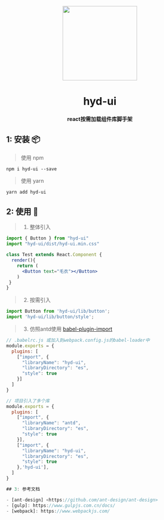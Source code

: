 <p align="center">
  <a href="javascript:viod(0)">
    <img width="200" src="http://huyongdi.com/favicon.ico">
  </a>
</p>

<h1 align="center">hyd-ui</h1>

<h4 align="center">react按需加载组件库脚手架</h4>

## 1: 安装 📦
> 使用 npm 
```
npm i hyd-ui --save
```

> 使用 yarn
```
yarn add hyd-ui
```

## 2: 使用 🔨 


> 1. 整体引入

```jsx
import { Button } from "hyd-ui"
import "hyd-ui/dist/hyd-ui.min.css"

class Test extends React.Component {
  render(){
    return (
      <Button text="毛衣"></Button>
    )
 }
}
```

> 2. 按需引入

```js
import Button from 'hyd-ui/lib/button';
import 'hyd-ui/lib/button/style';
```

> 3. 仿照antd使用 [babel-plugin-import](https://github.com/ant-design/babel-plugin-import)

```js
// .babelrc.js 或加入到webpack.config.js的babel-loader中
module.exports = {
  plugins: [
    ["import", {
      "libraryName": "hyd-ui",
      "libraryDirectory": "es",
      "style": true
    }]
  ]
}

// 项目引入了多个库
module.exports = {
  plugins: [
    ["import", {
      "libraryName": "antd",
      "libraryDirectory": "es",
      "style": true
    }], 
    ["import", {
      "libraryName": "hyd-ui",
      "libraryDirectory": "es",
      "style": true
    },'hyd-ui'], 
  ]
}

## 3: 参考文档

- [ant-design] <https://github.com/ant-design/ant-design>
- [gulp]: https://www.gulpjs.com.cn/docs/
- [webpack]: https://www.webpackjs.com/
```
